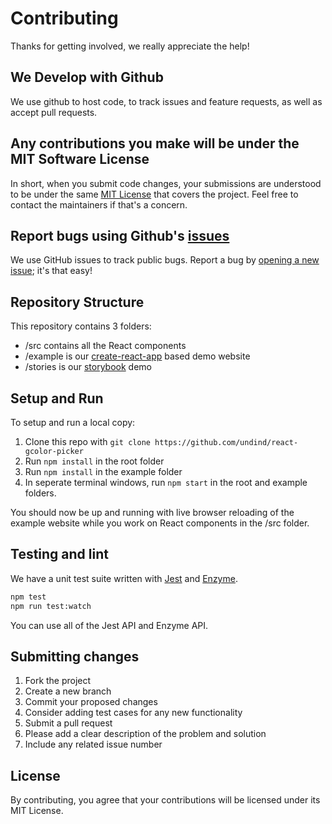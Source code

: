 # Contributing

Thanks for getting involved, we really appreciate the help!

## We Develop with Github

We use github to host code, to track issues and feature requests, as well as accept pull requests.

## Any contributions you make will be under the MIT Software License

In short, when you submit code changes, your submissions are understood to be under the same [MIT License](http://choosealicense.com/licenses/mit/) that covers the project. Feel free to contact the maintainers if that's a concern.

## Report bugs using Github's [issues](https://github.com/briandk/transcriptase-atom/issues)

We use GitHub issues to track public bugs. Report a bug by [opening a new issue](https://github.com/undind/react-gcolor-picker/issues); it's that easy!

## Repository Structure

This repository contains 3 folders:

- /src contains all the React components
- /example is our [create-react-app](https://github.com/facebook/create-react-app/) based demo website
- /stories is our [storybook](https://github.com/facebook/create-react-app/) demo

## Setup and Run

To setup and run a local copy:

1.  Clone this repo with `git clone https://github.com/undind/react-gcolor-picker`
2.  Run `npm install` in the root folder
3.  Run `npm install` in the example folder
4.  In seperate terminal windows, run `npm start` in the root and example folders.

You should now be up and running with live browser reloading of the example website while you work on React components in the /src folder.

## Testing and lint

We have a unit test suite written with [Jest](http://facebook.github.io/jest/) and [Enzyme](https://enzymejs.github.io/enzyme/).

```sh
npm test
npm run test:watch
```

You can use all of the Jest API and Enzyme API.

## Submitting changes

1. Fork the project
2. Create a new branch
3. Commit your proposed changes
4. Consider adding test cases for any new functionality
5. Submit a pull request
6. Please add a clear description of the problem and solution
7. Include any related issue number

## License

By contributing, you agree that your contributions will be licensed under its MIT License.
